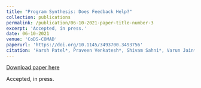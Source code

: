 ```yaml
---
title: "Program Synthesis: Does Feedback Help?"
collection: publications
permalink: /publication/06-10-2021-paper-title-number-3
excerpt: 'Accepted, in press.'
date: 06-10-2021
venue: 'CoDS-COMAD'
paperurl: 'https://doi.org/10.1145/3493700.3493756'
citation: 'Harsh Patel*, Praveen Venkatesh*, Shivam Sahni*, Varun Jain*, Mrinal Anand, Mayank Singh. &quot;Program Synthesis: Does Feedback Help?.&quot; <i>ACM India 5th Joint International Conference on Data Science and Management of Data [CoDS-COMAD 2021]</i>.'
---
```


<a href='https://doi.org/10.1145/3493700.3493756'>Download paper here</a>

Accepted, in press.

